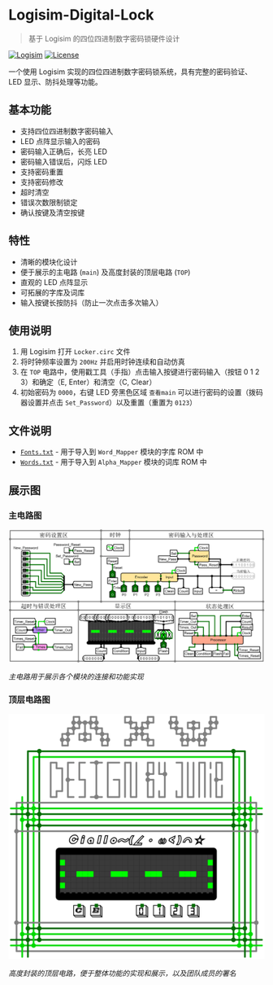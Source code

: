 # Logisim-Digital-Lock

> 基于 Logisim 的四位四进制数字密码锁硬件设计

[![Logisim](https://img.shields.io/badge/Logisim-Circuit%20Design-blue.svg)](https://logisim.altervista.org/)
[![License](https://img.shields.io/badge/license-MIT-green.svg)](LICENSE)

一个使用 Logisim 实现的四位四进制数字密码锁系统，具有完整的密码验证、LED 显示、防抖处理等功能。

## 基本功能

- 支持四位四进制数字密码输入
- LED 点阵显示输入的密码
- 密码输入正确后，长亮 LED
- 密码输入错误后，闪烁 LED
- 支持密码重置
- 支持密码修改
- 超时清空
- 错误次数限制锁定
- 确认按键及清空按键

## 特性

- 清晰的模块化设计
- 便于展示的主电路 (`main`) 及高度封装的顶层电路 (`TOP`)
- 直观的 LED 点阵显示
- 可拓展的字库及词库
- 输入按键长按防抖（防止一次点击多次输入）

## 使用说明

1. 用 Logisim 打开 `Locker.circ` 文件
2. 将时钟频率设置为 `200Hz` 并启用时钟连续和自动仿真
3. 在 `TOP` 电路中，使用戳工具（手指）点击输入按键进行密码输入（按钮 0 1 2 3）和确定（E, Enter）和清空（C, Clear）
4. 初始密码为 `0000`，右键 LED 旁黑色区域 `查看main` 可以进行密码的设置（拨码器设置并点击 `Set_Password`）以及重置（重置为 `0123`）

## 文件说明

- [`Fonts.txt`](./Fonts.txt) - 用于导入到 `Word_Mapper` 模块的字库 ROM 中
- [`Words.txt`](./Words.txt) - 用于导入到 `Alpha_Mapper` 模块的词库 ROM 中

## 展示图

### 主电路图

![Main Circuit Diagram](./images/main.png)

*主电路用于展示各个模块的连接和功能实现*

### 顶层电路图

![Top Circuit Diagram](./images/top.png)

*高度封装的顶层电路，便于整体功能的实现和展示，以及团队成员的署名*